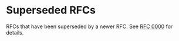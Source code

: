 # Superseded RFCs

RFCs that have been superseded by a newer RFC. See [RFC
0000](../final/0000-rfc_process) for details.
